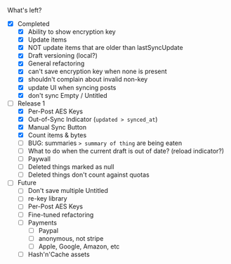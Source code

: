 What's left?

- [x] Completed
  - [x] Ability to show encryption key
  - [x] Update items
  - [x] NOT update items that are older than lastSyncUpdate
  - [x] Draft versioning (local?)
  - [x] General refactoring
  - [x] can't save encryption key when none is present
  - [x] shouldn't complain about invalid non-key
  - [x] update UI when syncing posts
  - [x] don't sync Empty / Untitled
- [ ] Release 1
  - [x] Per-Post AES Keys
  - [x] Out-of-Sync Indicator (`updated > synced_at`)
  - [x] Manual Sync Button
  - [x] Count items & bytes
  - [ ] BUG: summaries `> summary of thing` are being eaten
  - [ ] What to do when the current draft is out of date? (reload indicator?)
  - [ ] Paywall
  - [ ] Deleted things marked as null
  - [ ] Deleted things don't count against quotas
- [ ] Future
  - [ ] Don't save multiple Untitled
  - [ ] re-key library
  - [ ] Per-Post AES Keys
  - [ ] Fine-tuned refactoring
  - [ ] Payments
    - [ ] Paypal
    - [ ] anonymous, not stripe
    - [ ] Apple, Google, Amazon, etc
  - [ ] Hash'n'Cache assets
